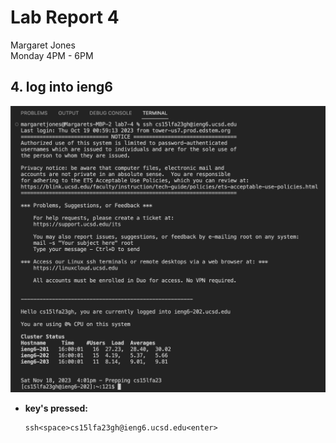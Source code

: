 # **Lab Report 4** <br />
Margaret Jones <br />
Monday 4PM - 6PM <br />

## 4. log into ieng6
![Image](step4.png)
* **key's pressed:**
  ```
  ssh<space>cs15lfa23gh@ieng6.ucsd.edu<enter>
  ```
  
